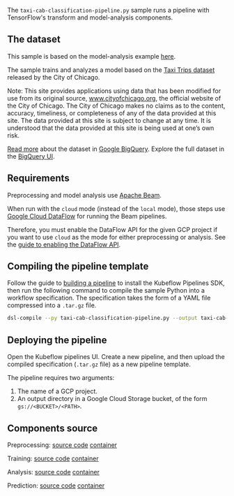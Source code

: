 The `taxi-cab-classification-pipeline.py` sample runs a pipeline with TensorFlow's transform and model-analysis components.

## The dataset

This sample is based on the model-analysis example [here](https://github.com/tensorflow/model-analysis/tree/master/examples/chicago_taxi).

The sample trains and analyzes a model based on the [Taxi Trips dataset](https://data.cityofchicago.org/Transportation/Taxi-Trips/wrvz-psew)
released by the City of Chicago.

Note: This site provides applications using data that has been modified
for use from its original source, www.cityofchicago.org, the official website of
the City of Chicago. The City of Chicago makes no claims as to the content,
accuracy, timeliness, or completeness of any of the data provided at this site.
The data provided at this site is subject to change at any time. It is understood
that the data provided at this site is being used at one’s own risk.

[Read more](https://cloud.google.com/bigquery/public-data/chicago-taxi) about the
dataset in [Google BigQuery](https://cloud.google.com/bigquery/). Explore the
full dataset in the
[BigQuery UI](https://bigquery.cloud.google.com/dataset/bigquery-public-data:chicago_taxi_trips).

## Requirements

Preprocessing and model analysis use [Apache Beam](https://beam.apache.org/).

When run with the `cloud` mode (instead of the `local` mode), those steps use [Google Cloud DataFlow](https://beam.apache.org/) for running the Beam pipelines.

Therefore, you must enable the DataFlow API for the given GCP project if you want to use `cloud` as the mode for either preprocessing or analysis. See the [guide to enabling the DataFlow API](https://cloud.google.com/endpoints/docs/openapi/enable-api).

## Compiling the pipeline template

Follow the guide to [building a pipeline](https://github.com/kubeflow/pipelines/wiki/Build-a-Pipeline) to install the Kubeflow Pipelines SDK, then run the following command to compile the sample Python into a workflow specification. The specification takes the form of a YAML file compressed into a `.tar.gz` file.

```bash
dsl-compile --py taxi-cab-classification-pipeline.py --output taxi-cab-classification-pipeline.tar.gz
```

## Deploying the pipeline

Open the Kubeflow pipelines UI. Create a new pipeline, and then upload the compiled specification (`.tar.gz` file) as a new pipeline template.

The pipeline requires two arguments:

1. The name of a GCP project.
2. An output directory in a Google Cloud Storage bucket, of the form `gs://<BUCKET>/<PATH>`.

## Components source

Preprocessing:
  [source code](https://github.com/kubeflow/pipelines/tree/master/components/dataflow/tft) 
  [container](https://github.com/kubeflow/pipelines/tree/master/components/dataflow/containers/tft)

Training:
  [source code](https://github.com/kubeflow/pipelines/tree/master/components/kubeflow/launcher) 
  [container](https://github.com/kubeflow/pipelines/tree/master/components/kubeflow/container/launcher)

Analysis:
  [source code](https://github.com/kubeflow/pipelines/tree/master/components/dataflow/tfma) 
  [container](https://github.com/kubeflow/pipelines/tree/master/components/dataflow/containers/tfma)

Prediction:
  [source code](https://github.com/kubeflow/pipelines/tree/master/components/dataflow/predict) 
  [container](https://github.com/kubeflow/pipelines/tree/master/components/dataflow/containers/predict)
